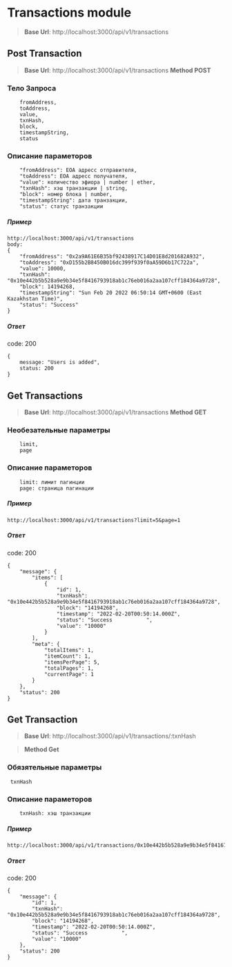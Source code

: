 # Transactions module


> **Base Url**: http://localhost:3000/api/v1/transactions


## Post Transaction

> **Base Url**: http://localhost:3000/api/v1/transactions
> **Method POST**

### Тело Запроса
```
    fromAddress,
    toAddress,
    value,
    txnHash,
    block,
    timestampString,
    status
```

### Описание параметоров
```
    "fromAddress": EOA адресс отправителя,
    "toAddress": EOA адресс получателя,
    "value": количество эфиора | number | ether,
    "txnHash": хэш транзакции | string,
    "block": номер блока | number,
    "timestampString": дата транзакции,
    "status": статус транзакции
```

##### Пример
```
http://localhost:3000/api/v1/transactions
body: 
{
    "fromAddress": "0x2a9A61E6B35bf92438917C14D01E8d201682A932",
    "toAddress": "0xD155b2B8450B016dc399f939f0aA59D6b17C722a",
    "value": 10000,
    "txnHash": "0x10e442b5b528a9e9b34e5f8416793918ab1c76eb016a2aa107cff184364a9728",
    "block": 14194268,
    "timestampString": "Sun Feb 20 2022 06:50:14 GMT+0600 (East Kazakhstan Time)",
    "status": "Success"
}
```

##### Ответ
code: 200
```
{
    message: "Users is added",
    status: 200
}
```





## Get Transactions

> **Base Url**: http://localhost:3000/api/v1/transactions
> **Method GET**

### Необезательные параметры
```
    limit,
    page
```

### Описание параметоров
```
    limit: лимит пагинции
    page: страница пагинации
```

##### Пример
```
http://localhost:3000/api/v1/transactions?limit=5&page=1
```

##### Ответ
code: 200
```
{
    "message": {
        "items": [
            {
                "id": 1,
                "txnHash": "0x10e442b5b528a9e9b34e5f8416793918ab1c76eb016a2aa107cff184364a9728",
                "block": "14194268",
                "timestamp": "2022-02-20T00:50:14.000Z",
                "status": "Success           ",
                "value": "10000"
            }
        ],
        "meta": {
            "totalItems": 1,
            "itemCount": 1,
            "itemsPerPage": 5,
            "totalPages": 1,
            "currentPage": 1
        }
    },
    "status": 200
}
```





## Get Transaction

> **Base Url**: http://localhost:3000/api/v1/transactions/:txnHash

> **Method Get**

### Обязятельные параметры
```
 txnHash
```

### Описание параметоров
```
    txnHash: хэш транзакции
```

##### Пример
```
http://localhost:3000/api/v1/transactions/0x10e442b5b528a9e9b34e5f8416793918ab1c76eb016a2aa107cff184364a9728
```

##### Ответ
code: 200
```
{
    "message": {
        "id": 1,
        "txnHash": "0x10e442b5b528a9e9b34e5f8416793918ab1c76eb016a2aa107cff184364a9728",
        "block": "14194268",
        "timestamp": "2022-02-20T00:50:14.000Z",
        "status": "Success           ",
        "value": "10000"
    },
    "status": 200
}
```






